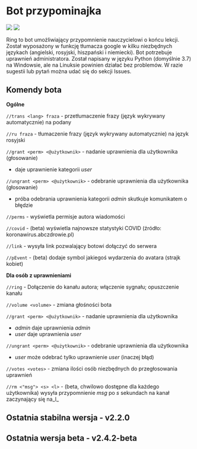 # Bot przypominajka
[![](https://img.shields.io/badge/python-3.7%2B-blue)](https://www.python.org/downloads/release/python-378/) [![](https://img.shields.io/badge/license-MIT-green)](https://opensource.org/licenses/MIT)

Ring to bot umożliwiający przypomnienie nauczycielowi o końcu lekcji. Został wyposażony w funkcję tłumacza google w kilku niezbędnych językach (angielski, rosyjski, hiszpański i niemiecki). Bot potrzebuje uprawnień administratora. Został napisany w języku Python (domyślnie 3.7) na Windowsie, ale na Linuksie powinien działać bez problemów. W razie sugestii lub pytań można udać się do sekcji Issues.

## Komendy bota
**Ogólne**

`//trans <lang> fraza` - przetłumaczenie frazy (język wykrywany automatycznie) na podany

`//ru fraza` - tłumaczenie frazy (język wykrywany automatycznie) na język rosyjski

`//grant <perm> <@użytkownik>` - nadanie uprawnienia dla użytkownika (głosowanie)
- daje uprawnienie kategorii _user_

`//ungrant <perm> <@użytkownik>` - odebranie uprawnienia dla użytkownika (głosowanie)
- próba odebrania uprawnienia kategorii _admin_ skutkuje komunikatem o błędzie

`//perms` - wyświetla permisje autora wiadomości

`//covid` - (beta) wyświetla najnowsze statystyki COVID (źródło: koronawirus.abczdrowie.pl)

`//link` - wysyła link pozwalający botowi dołączyć do serwera

`//pEvent` - (beta) dodaje symbol jakiegoś wydarzenia do avatara (strajk kobiet)

**Dla osób z uprawnieniami**

`//ring` - Dołączenie do kanału autora; włączenie sygnału; opuszczenie kanału

`//volume <volume>` - zmiana głośności bota

`//grant <perm> <@użytkownik>` - nadanie uprawnienia dla użytkownika
- _admin_ daje uprawnienia _admin_
- _user_ daje uprawnienia _user_

`//ungrant <perm> <@użytkownik>` - odebranie uprawnienia dla użytkownika
- _user_ może odebrać tylko uprawnienie _user_ (inaczej błąd)

`//votes <votes>` - zmiana ilości osób niezbędnych do przegłosowania uprawnień

`//rm <"msg"> <s> <l>` - (beta, chwilowo dostępne dla każdego użytkownika) wysyła przypomnienie _msg_ po _s_ sekundach na kanał zaczynający się na_l_

## Ostatnia stabilna wersja - v2.2.0
## Ostatnia wersja beta - v2.4.2-beta

